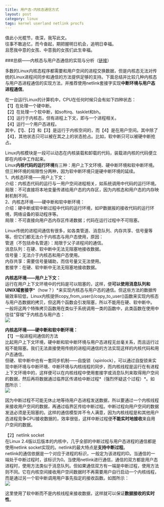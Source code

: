 ```yaml
---
title: 用户态-内核态通信方式
layout: post
category: linux
tags: kernel userland netlink procfs
---
```


值此小光棍节，夜深，我写此文。  
往事不敢追忆，而今奋起，期把握明日机会，追明日幸福。  
且愿我中意的女孩、中意我的女孩们此生幸福。  

###总纲——内核态与用户态通信的实现与分析（[链接](http://www.ibm.com/developerworks/cn/linux/l-netlink/index.html)）

多数的Linux内核态程序都需要和用户空间的进程交换数据，但是内核态无法对传统的Linux进程间同步和通信的方法提供足够的支持。下面总结并比较几种内核态与用户态进程通信的实现方法，并推荐使用netlink套接字实现**中断环境与用户态进程通信**。  

在一台运行Linux的计算机中，CPU在任何时候只会有如下四种状态：  
【1】在处理一个硬中断。  
【2】在处理一个软中断，如softirq、tasklet和bh。  
【3】运行于内核态，但有进程上下文，即与一个进程相关。  
【4】运行一个用户态进程。  
其中，【1】、【2】和【3】是运行于内核空间的，而【4】是在用户空间。其中除了【4】，其他状态只可以被在其之上的状态抢占。比如，软中断只可以被硬中断抢占。  

Linux内核模块是一段可以动态在内核装载和卸载的代码，装载进内核的代码便立即在内核中工作起来。  
Linux**内核代码的运行环境**有三种：用户上下文环境、硬中断环境和软中断环境。但三种环境的局限性分两种，因为软中断环境只是硬中断环境的延续。  
1、内核态环境——用户上下文：  
介绍：内核态代码的运行与一用户空间进程相关，如系统调用中代码的运行环境。  
局限：不可直接将本地变量传递给用户态的内存区，因为内核态和用户态的内存映射机制不同。  
2、内核态环境——硬中断和软中断环境：  
介绍：硬中断或软中断过程中代码的运行环境，如IP数据报的接收代码的运行环境，网络设备的驱动程序等。  
局限：不可直接向用户态内存区传递数据；代码在运行过程中不可阻塞。  

Linux传统的进程间通信有很多，如各类管道、消息队列、内存共享、信号量等等。但它们都无法介于内核态与用户态使用，原因：  
管道（不包括命名管道）：局限于父子进程间的通信。  
消息队列：在硬、软中断中无法无阻塞地接收数据。  
信号量：无法介于内核态和用户态使用。  
内存共享：需要信号量辅助，而信号量又无法使用。  
套接字：在硬、软中断中无法无阻塞地接收数据。  

**内核态环境——用户上下文：**  
运行在用户上下文环境中的代码是可以阻塞的，这样，便**可以使用消息队列和UNIX域套接字***（how？）*来实现内核态与用户态的通信。但这些方法的数据传输效率较低，Linux内核提供copy_from_user()/copy_to_user()函数来实现内核态与用户态数据的拷贝，但这两个函数会引发阻塞，所以不能用在硬、软中断中。  
一般将这两个特殊拷贝函数用在类似于系统调用一类的函数中，此类函数在使用中往往"穿梭"于内核态与用户态：  
![](http://www.ibm.com/developerworks/cn/linux/l-netlink/images/image001.gif)  

**内核态环境——硬中断和软中断环境：**  
【1】一般进程间通信的方法  
比起用户上下文环境，硬中断和软中断环境与用户态进程无丝毫关系，而且运行过程不能阻塞。我们无法直接使用传统的进程间通信的方法实现这样的内核代码和用户态通信。  
但硬、软中断中也有一套同步机制——自旋锁（spinlock），可以通过自旋锁来实现中断环境与中断环境、中断环境与内核线程的同步，而内核线程是运行在有进程上下文环境中的，这样便可以在内核线程中使用套接字或消息队列来取得用户空间的数据，然后再将数据通过临界区传递给中断过程*（强烈怀疑这个过程）*。如图所示：  
![](http://www.ibm.com/developerworks/cn/linux/l-netlink/images/image002.gif)  

因为中断过程不可能无休止地等待用户态进程发送数据，所以要通过一个内核线程来接收用户空间的数据，再通过临界区传给中断过程。中断过程向用户空间的数据发送必须是无阻塞的。这样的通信模型并不令人满意，因为内核线程是和其他用户态进程竞争CPU接收数据的，效率很低，这样中断过程便**不能实时地接收**来自用户空间的数据。  

【2】netlink socket  
在Linux 2.4版以后版本的内核中，几乎全部的中断过程与用户态进程的通信都是使用netlink socket实现的。netlink的最大特点是**支持中断过程**。  
netlink的通信依据是一个对应于进程的标识，一般定为该进程的ID。当通信的一端处于中断过程时，该标识为0。当使用netlink进行通信，通信的双方都是用户态进程时，使用方法类似于消息队列。但如果通信双方有一端是中断过程，使用方法则不同。它在内核空间接收用户空间数据时不再需要用户自行启动一个内核线程，而是通过另一个软中断调用用户事先指定的接收函数。如图所示：  
![](http://www.ibm.com/developerworks/cn/linux/l-netlink/images/image003.gif)  

这里使用了软中断而不是内核线程来接收数据，这样就可以保证**数据接收的实时性**。
